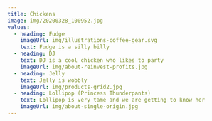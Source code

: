 ```yaml
---
title: Chickens
image: img/20200328_100952.jpg
values:
  - heading: Fudge
    imageUrl: img/illustrations-coffee-gear.svg
    text: Fudge is a silly billy
  - heading: DJ
    text: DJ is a cool chicken who likes to party
    imageUrl: img/about-reinvest-profits.jpg
  - heading: Jelly
    text: Jelly is wobbly
    imageUrl: img/products-grid2.jpg
  - heading: Lollipop (Princess Thunderpants)
    text: Lollipop is very tame and we are getting to know her
    imageUrl: img/about-single-origin.jpg
---
```

